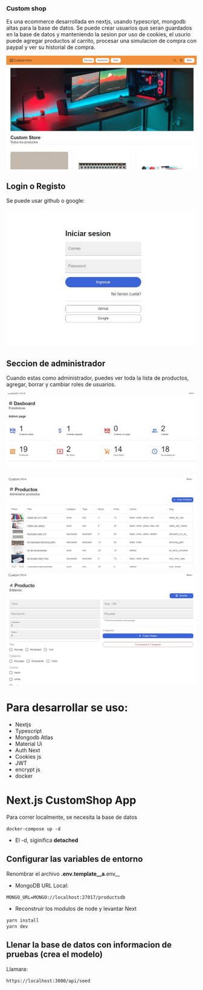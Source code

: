 ### Custom shop

Es una ecommerce desarrollada en nextjs, usando typescript, mongodb altas para la base de datos. Se puede crear usuarios que seran guardados en la base de datos y manteniendo la sesion por uso de cookies, el usurio puede agregar productos al carrito, procesar una simulacion de compra con paypal y ver su historial de compra.

![Main user](public/assets/main.jpg)

## Login o Registo
Se puede usar github o google:

![Login](public/assets/login.jpg)

## Seccion de administrador

Cuando estas como administrador, puedes ver toda la lista de productos, agregar, borrar y cambiar roles de usuarios.

![Dashboard](public/assets/admin.jpg)

![Productos](public/assets/admin2.jpg)

![Agregar nuevos productos](public/assets/admin3.jpg)


# Para desarrollar se uso:

- Nextjs
- Typescript
- Mongodb Atlas
- Material Ui
- Auth Next
- Cookies js
- JWT
- encrypt js
- docker



# Next.js CustomShop App
Para correr localmente, se necesita la base de datos

```
docker-compose up -d

```

* El -d, siginifica __detached__


## Configurar las variables de entorno
Renombrar el archivo __.env.template__a__.env__
* MongoDB URL Local:
```
MONGO_URL=MONGO://localhost:27017/productsdb
```

* Reconstruir los modulos de node y levantar Next

```
yarn install
yarn dev

```


## Llenar la base de datos con informacion de pruebas (crea el modelo)

Llamara:
```
https://localhost:3000/api/seed
